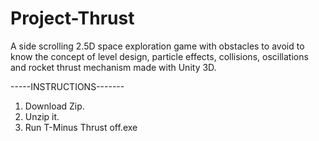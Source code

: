 # Project-Thrust
A side scrolling 2.5D space exploration game with obstacles to avoid to know the concept of level design, particle effects, collisions, oscillations and rocket thrust mechanism made with Unity 3D.

-----INSTRUCTIONS-------

1. Download Zip.
2. Unzip it.
3. Run T-Minus Thrust off.exe
